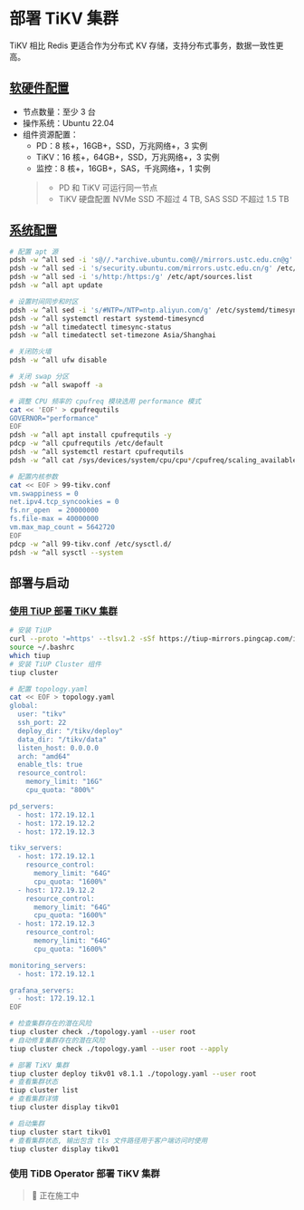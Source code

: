 # 部署 TiKV 集群

TiKV 相比 Redis 更适合作为分布式 KV 存储，支持分布式事务，数据一致性更高。

## [软硬件配置](https://docs.pingcap.com/zh/tidb/stable/hardware-and-software-requirements)

* 节点数量：至少 3 台
* 操作系统：Ubuntu 22.04
* 组件资源配置：
    * PD：8 核+，16GB+，SSD，万兆网络+，3 实例
    * TiKV：16 核+，64GB+，SSD，万兆网络+，3 实例
    * 监控：8 核+，16GB+，SAS，千兆网络+，1 实例
    > * PD 和 TiKV 可运行同一节点
    > * TiKV 硬盘配置 NVMe SSD 不超过 4 TB, SAS SSD 不超过 1.5 TB

## [系统配置](https://docs.pingcap.com/zh/tidb/stable/check-before-deployment)

```bash
# 配置 apt 源
pdsh -w ^all sed -i 's@//.*archive.ubuntu.com@//mirrors.ustc.edu.cn@g' /etc/apt/sources.list
pdsh -w ^all sed -i 's/security.ubuntu.com/mirrors.ustc.edu.cn/g' /etc/apt/sources.list
pdsh -w ^all sed -i 's/http:/https:/g' /etc/apt/sources.list
pdsh -w ^all apt update

# 设置时间同步和时区
pdsh -w ^all sed -i 's/#NTP=/NTP=ntp.aliyun.com/g' /etc/systemd/timesyncd.conf
pdsh -w ^all systemctl restart systemd-timesyncd
pdsh -w ^all timedatectl timesync-status
pdsh -w ^all timedatectl set-timezone Asia/Shanghai

# 关闭防火墙
pdsh -w ^all ufw disable

# 关闭 swap 分区
pdsh -w ^all swapoff -a

# 调整 CPU 频率的 cpufreq 模块选用 performance 模式
cat << 'EOF' > cpufrequtils
GOVERNOR="performance"
EOF
pdsh -w ^all apt install cpufrequtils -y
pdcp -w ^all cpufrequtils /etc/default
pdsh -w ^all systemctl restart cpufrequtils
pdsh -w ^all cat /sys/devices/system/cpu/cpu*/cpufreq/scaling_available_governors

# 配置内核参数
cat << EOF > 99-tikv.conf
vm.swappiness = 0
net.ipv4.tcp_syncookies = 0
fs.nr_open  = 20000000
fs.file-max = 40000000
vm.max_map_count = 5642720
EOF
pdcp -w ^all 99-tikv.conf /etc/sysctl.d/
pdsh -w ^all sysctl --system
```

## 部署与启动


### [使用 TiUP 部署 TiKV 集群](https://docs.pingcap.com/zh/tidb/stable/production-deployment-using-tiup)

```bash
# 安装 TiUP
curl --proto '=https' --tlsv1.2 -sSf https://tiup-mirrors.pingcap.com/install.sh | sh
source ~/.bashrc
which tiup
# 安装 TiUP Cluster 组件
tiup cluster

# 配置 topology.yaml
cat << EOF > topology.yaml
global:
  user: "tikv"
  ssh_port: 22
  deploy_dir: "/tikv/deploy"
  data_dir: "/tikv/data"
  listen_host: 0.0.0.0
  arch: "amd64"
  enable_tls: true
  resource_control:
    memory_limit: "16G"
    cpu_quota: "800%"

pd_servers:
  - host: 172.19.12.1
  - host: 172.19.12.2
  - host: 172.19.12.3

tikv_servers:
  - host: 172.19.12.1
    resource_control:
      memory_limit: "64G"
      cpu_quota: "1600%"
  - host: 172.19.12.2
    resource_control:
      memory_limit: "64G"
      cpu_quota: "1600%"
  - host: 172.19.12.3
    resource_control:
      memory_limit: "64G"
      cpu_quota: "1600%"

monitoring_servers:
  - host: 172.19.12.1

grafana_servers:
  - host: 172.19.12.1
EOF

# 检查集群存在的潜在风险
tiup cluster check ./topology.yaml --user root
# 自动修复集群存在的潜在风险
tiup cluster check ./topology.yaml --user root --apply

# 部署 TiKV 集群
tiup cluster deploy tikv01 v8.1.1 ./topology.yaml --user root
# 查看集群状态
tiup cluster list
# 查看集群详情
tiup cluster display tikv01

# 启动集群
tiup cluster start tikv01
# 查看集群状态, 输出包含 tls 文件路径用于客户端访问时使用
tiup cluster display tikv01

```

### 使用 TiDB Operator 部署 TiKV 集群

> 🚧️ 正在施工中
